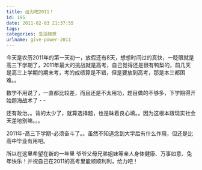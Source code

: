 ```yaml
---
title: 给力吧2011！
id: 195
date: 2011-02-03 21:37:55
tags:
categories: 生活随想
urlname: give-power-2011
---
```


今天是农历2011年的第一天初一，放假还有8天，想想时间过的真快，一眨眼就是高三下学期了，2011年最大的挑战就是高考，自己觉得还是很有鸭梨的，前几天是高三上学期的期末考，考的成绩算是不错，但是要放到高考，那是本三都困难。。<!--more-->

数学不用说了，一直都比较差，而且还是不太用功，题目做的不够多，下学期得开始题海战术了 - -

还有政治。。背的太少了，就算选择题，也是昧着良心填。。因为这根本跟现实社会天差地别嘛。。。

2011年-高三下学期-必须奋斗了。。虽然不知道念到大学后有什么作用，但还是比高中毕业有用吧。

所以在这里希望在新的一年里 爷爷父母兄弟姐妹等亲人身体健康、万事如意、兔年快乐！并祝自己在2011的高考里能顺顺利利，给力吧！
